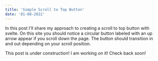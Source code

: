 ```yaml
---
title: 'Simple Scroll to Top Button'
date: '01-08-2022'
---
```


In this post I'll share my approach to creating a scroll to top button with svelte. On this site you should notice a circular button labeled with an up arrow appear if you scroll down the page. The button should transition in and out depending on your scroll position.

This post is under construction! I am working on it! Check back soon!

